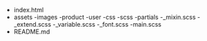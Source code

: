 - index.html
- assets
    -images
        -product
        -user
    -css
    -scss
        -partials
            -_mixin.scss
            -_extend.scss
            -_variable.scss
            -_font.scss
        -main.scss
- README.md
